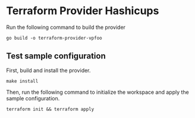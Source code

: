 # Terraform Provider Hashicups

Run the following command to build the provider

```shell
go build -o terraform-provider-vpfoo
```

## Test sample configuration

First, build and install the provider.

```shell
make install
```

Then, run the following command to initialize the workspace and apply the sample configuration.

```shell
terraform init && terraform apply
```